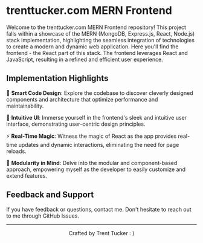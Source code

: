 # trenttucker.com MERN Frontend

Welcome to the trenttucker.com MERN Frontend repository! This project falls within a showcase of the MERN (MongoDB, Express.js, React, Node.js) stack implementation, highlighting the seamless integration of technologies to create a modern and dynamic web application. Here you'll find the frontend - the React part of this stack. The frontend leverages React and JavaScript, resulting in a refined and efficient user experience.

## Implementation Highlights

🧠 **Smart Code Design**: Explore the codebase to discover cleverly designed components and architecture that optimize performance and maintainability.

🚀 **Intuitive UI**: Immerse yourself in the frontend's sleek and intuitive user interface, demonstrating user-centric design principles.

⚡️ **Real-Time Magic**: Witness the magic of React as the app provides real-time updates and dynamic interactions, eliminating the need for page reloads.

🎨 **Modularity in Mind**: Delve into the modular and component-based approach, empowering myself as the developer to easily customize and extend features.


## Feedback and Support

If you have feedback or questions, contact me. Don't hesitate to reach out to me through GitHub Issues.


---

<p align="center">
  Crafted by Trent Tucker : )
</p>

